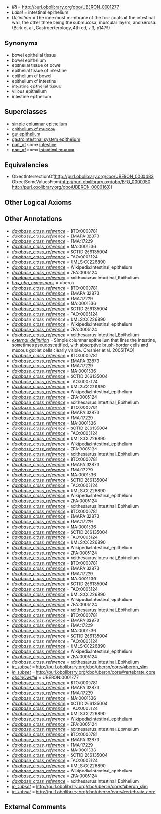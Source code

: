  * *IRI* = http://purl.obolibrary.org/obo/UBERON_0001277
 * *Label* = intestinal epithelium
 * *Definition* = The innermost membrane of the four coats of the intestinal wall, the other three being the submucosa, muscular layers, and serosa. (Berk et al., Gastroenterology, 4th ed, v.3, p1479)

## Synonyms

 * bowel epithelial tissue
 * bowel epithelium
 * epithelial tissue of bowel
 * epithelial tissue of intestine
 * epithelium of bowel
 * epithelium of intestine
 * intestine epithelial tissue
 * villous epithelium
 * intestine epithelium

## Superclasses

 * [simple columnar epithelium](../../UBERON/85/UBERON_0000485.md)
 * [epithelium of mucosa](../../UBERON/50/UBERON_0003350.md)
 * [gut epithelium](../../UBERON/29/UBERON_0003929.md)
 * [gastrointestinal system epithelium](../../UBERON/08/UBERON_0004808.md)
 * [part_of](../../BFO/50/BFO_0000050.md) some [intestine](../../UBERON/60/UBERON_0000160.md)
 * [part_of](../../BFO/50/BFO_0000050.md) some [intestinal mucosa](../../UBERON/42/UBERON_0001242.md)

## Equivalencies

 * ObjectIntersectionOf(<http://purl.obolibrary.org/obo/UBERON_0000483> ObjectSomeValuesFrom(<http://purl.obolibrary.org/obo/BFO_0000050> <http://purl.obolibrary.org/obo/UBERON_0000160>))

## Other Logical Axioms


## Other Annotations

 * *[database_cross_reference](../../ef/oboInOwl#hasDbXref.md)* = BTO:0000781
 * *[database_cross_reference](../../ef/oboInOwl#hasDbXref.md)* = EMAPA:32873
 * *[database_cross_reference](../../ef/oboInOwl#hasDbXref.md)* = FMA:17229
 * *[database_cross_reference](../../ef/oboInOwl#hasDbXref.md)* = MA:0001536
 * *[database_cross_reference](../../ef/oboInOwl#hasDbXref.md)* = SCTID:266135004
 * *[database_cross_reference](../../ef/oboInOwl#hasDbXref.md)* = TAO:0005124
 * *[database_cross_reference](../../ef/oboInOwl#hasDbXref.md)* = UMLS:C0226890
 * *[database_cross_reference](../../ef/oboInOwl#hasDbXref.md)* = Wikipedia:Intestinal_epithelium
 * *[database_cross_reference](../../ef/oboInOwl#hasDbXref.md)* = ZFA:0005124
 * *[database_cross_reference](../../ef/oboInOwl#hasDbXref.md)* = ncithesaurus:Intestinal_Epithelium
 * *[has_obo_namespace](../../ce/oboInOwl#hasOBONamespace.md)* = uberon
 * *[database_cross_reference](../../ef/oboInOwl#hasDbXref.md)* = BTO:0000781
 * *[database_cross_reference](../../ef/oboInOwl#hasDbXref.md)* = EMAPA:32873
 * *[database_cross_reference](../../ef/oboInOwl#hasDbXref.md)* = FMA:17229
 * *[database_cross_reference](../../ef/oboInOwl#hasDbXref.md)* = MA:0001536
 * *[database_cross_reference](../../ef/oboInOwl#hasDbXref.md)* = SCTID:266135004
 * *[database_cross_reference](../../ef/oboInOwl#hasDbXref.md)* = TAO:0005124
 * *[database_cross_reference](../../ef/oboInOwl#hasDbXref.md)* = UMLS:C0226890
 * *[database_cross_reference](../../ef/oboInOwl#hasDbXref.md)* = Wikipedia:Intestinal_epithelium
 * *[database_cross_reference](../../ef/oboInOwl#hasDbXref.md)* = ZFA:0005124
 * *[database_cross_reference](../../ef/oboInOwl#hasDbXref.md)* = ncithesaurus:Intestinal_Epithelium
 * *[external_definition](../../UBPROP/01/UBPROP_0000001.md)* = Simple columnar epithelium that lines the intestine, sometimes pseudostratified, with absorptive brush-border cells and mucous goblet cells clearly visible. Crosnier et al. 2005[TAO]
 * *[database_cross_reference](../../ef/oboInOwl#hasDbXref.md)* = BTO:0000781
 * *[database_cross_reference](../../ef/oboInOwl#hasDbXref.md)* = EMAPA:32873
 * *[database_cross_reference](../../ef/oboInOwl#hasDbXref.md)* = FMA:17229
 * *[database_cross_reference](../../ef/oboInOwl#hasDbXref.md)* = MA:0001536
 * *[database_cross_reference](../../ef/oboInOwl#hasDbXref.md)* = SCTID:266135004
 * *[database_cross_reference](../../ef/oboInOwl#hasDbXref.md)* = TAO:0005124
 * *[database_cross_reference](../../ef/oboInOwl#hasDbXref.md)* = UMLS:C0226890
 * *[database_cross_reference](../../ef/oboInOwl#hasDbXref.md)* = Wikipedia:Intestinal_epithelium
 * *[database_cross_reference](../../ef/oboInOwl#hasDbXref.md)* = ZFA:0005124
 * *[database_cross_reference](../../ef/oboInOwl#hasDbXref.md)* = ncithesaurus:Intestinal_Epithelium
 * *[database_cross_reference](../../ef/oboInOwl#hasDbXref.md)* = BTO:0000781
 * *[database_cross_reference](../../ef/oboInOwl#hasDbXref.md)* = EMAPA:32873
 * *[database_cross_reference](../../ef/oboInOwl#hasDbXref.md)* = FMA:17229
 * *[database_cross_reference](../../ef/oboInOwl#hasDbXref.md)* = MA:0001536
 * *[database_cross_reference](../../ef/oboInOwl#hasDbXref.md)* = SCTID:266135004
 * *[database_cross_reference](../../ef/oboInOwl#hasDbXref.md)* = TAO:0005124
 * *[database_cross_reference](../../ef/oboInOwl#hasDbXref.md)* = UMLS:C0226890
 * *[database_cross_reference](../../ef/oboInOwl#hasDbXref.md)* = Wikipedia:Intestinal_epithelium
 * *[database_cross_reference](../../ef/oboInOwl#hasDbXref.md)* = ZFA:0005124
 * *[database_cross_reference](../../ef/oboInOwl#hasDbXref.md)* = ncithesaurus:Intestinal_Epithelium
 * *[database_cross_reference](../../ef/oboInOwl#hasDbXref.md)* = BTO:0000781
 * *[database_cross_reference](../../ef/oboInOwl#hasDbXref.md)* = EMAPA:32873
 * *[database_cross_reference](../../ef/oboInOwl#hasDbXref.md)* = FMA:17229
 * *[database_cross_reference](../../ef/oboInOwl#hasDbXref.md)* = MA:0001536
 * *[database_cross_reference](../../ef/oboInOwl#hasDbXref.md)* = SCTID:266135004
 * *[database_cross_reference](../../ef/oboInOwl#hasDbXref.md)* = TAO:0005124
 * *[database_cross_reference](../../ef/oboInOwl#hasDbXref.md)* = UMLS:C0226890
 * *[database_cross_reference](../../ef/oboInOwl#hasDbXref.md)* = Wikipedia:Intestinal_epithelium
 * *[database_cross_reference](../../ef/oboInOwl#hasDbXref.md)* = ZFA:0005124
 * *[database_cross_reference](../../ef/oboInOwl#hasDbXref.md)* = ncithesaurus:Intestinal_Epithelium
 * *[database_cross_reference](../../ef/oboInOwl#hasDbXref.md)* = BTO:0000781
 * *[database_cross_reference](../../ef/oboInOwl#hasDbXref.md)* = EMAPA:32873
 * *[database_cross_reference](../../ef/oboInOwl#hasDbXref.md)* = FMA:17229
 * *[database_cross_reference](../../ef/oboInOwl#hasDbXref.md)* = MA:0001536
 * *[database_cross_reference](../../ef/oboInOwl#hasDbXref.md)* = SCTID:266135004
 * *[database_cross_reference](../../ef/oboInOwl#hasDbXref.md)* = TAO:0005124
 * *[database_cross_reference](../../ef/oboInOwl#hasDbXref.md)* = UMLS:C0226890
 * *[database_cross_reference](../../ef/oboInOwl#hasDbXref.md)* = Wikipedia:Intestinal_epithelium
 * *[database_cross_reference](../../ef/oboInOwl#hasDbXref.md)* = ZFA:0005124
 * *[database_cross_reference](../../ef/oboInOwl#hasDbXref.md)* = ncithesaurus:Intestinal_Epithelium
 * *[database_cross_reference](../../ef/oboInOwl#hasDbXref.md)* = BTO:0000781
 * *[database_cross_reference](../../ef/oboInOwl#hasDbXref.md)* = EMAPA:32873
 * *[database_cross_reference](../../ef/oboInOwl#hasDbXref.md)* = FMA:17229
 * *[database_cross_reference](../../ef/oboInOwl#hasDbXref.md)* = MA:0001536
 * *[database_cross_reference](../../ef/oboInOwl#hasDbXref.md)* = SCTID:266135004
 * *[database_cross_reference](../../ef/oboInOwl#hasDbXref.md)* = TAO:0005124
 * *[database_cross_reference](../../ef/oboInOwl#hasDbXref.md)* = UMLS:C0226890
 * *[database_cross_reference](../../ef/oboInOwl#hasDbXref.md)* = Wikipedia:Intestinal_epithelium
 * *[database_cross_reference](../../ef/oboInOwl#hasDbXref.md)* = ZFA:0005124
 * *[database_cross_reference](../../ef/oboInOwl#hasDbXref.md)* = ncithesaurus:Intestinal_Epithelium
 * *[database_cross_reference](../../ef/oboInOwl#hasDbXref.md)* = BTO:0000781
 * *[database_cross_reference](../../ef/oboInOwl#hasDbXref.md)* = EMAPA:32873
 * *[database_cross_reference](../../ef/oboInOwl#hasDbXref.md)* = FMA:17229
 * *[database_cross_reference](../../ef/oboInOwl#hasDbXref.md)* = MA:0001536
 * *[database_cross_reference](../../ef/oboInOwl#hasDbXref.md)* = SCTID:266135004
 * *[database_cross_reference](../../ef/oboInOwl#hasDbXref.md)* = TAO:0005124
 * *[database_cross_reference](../../ef/oboInOwl#hasDbXref.md)* = UMLS:C0226890
 * *[database_cross_reference](../../ef/oboInOwl#hasDbXref.md)* = Wikipedia:Intestinal_epithelium
 * *[database_cross_reference](../../ef/oboInOwl#hasDbXref.md)* = ZFA:0005124
 * *[database_cross_reference](../../ef/oboInOwl#hasDbXref.md)* = ncithesaurus:Intestinal_Epithelium
 * *[in_subset](../../et/oboInOwl#inSubset.md)* = http://purl.obolibrary.org/obo/uberon/core#uberon_slim
 * *[in_subset](../../et/oboInOwl#inSubset.md)* = http://purl.obolibrary.org/obo/uberon/core#vertebrate_core
 * *[oboInOwl#id](../../id/oboInOwl#id.md)* = UBERON:0001277
 * *[database_cross_reference](../../ef/oboInOwl#hasDbXref.md)* = BTO:0000781
 * *[database_cross_reference](../../ef/oboInOwl#hasDbXref.md)* = EMAPA:32873
 * *[database_cross_reference](../../ef/oboInOwl#hasDbXref.md)* = FMA:17229
 * *[database_cross_reference](../../ef/oboInOwl#hasDbXref.md)* = MA:0001536
 * *[database_cross_reference](../../ef/oboInOwl#hasDbXref.md)* = SCTID:266135004
 * *[database_cross_reference](../../ef/oboInOwl#hasDbXref.md)* = TAO:0005124
 * *[database_cross_reference](../../ef/oboInOwl#hasDbXref.md)* = UMLS:C0226890
 * *[database_cross_reference](../../ef/oboInOwl#hasDbXref.md)* = Wikipedia:Intestinal_epithelium
 * *[database_cross_reference](../../ef/oboInOwl#hasDbXref.md)* = ZFA:0005124
 * *[database_cross_reference](../../ef/oboInOwl#hasDbXref.md)* = ncithesaurus:Intestinal_Epithelium
 * *[database_cross_reference](../../ef/oboInOwl#hasDbXref.md)* = BTO:0000781
 * *[database_cross_reference](../../ef/oboInOwl#hasDbXref.md)* = EMAPA:32873
 * *[database_cross_reference](../../ef/oboInOwl#hasDbXref.md)* = FMA:17229
 * *[database_cross_reference](../../ef/oboInOwl#hasDbXref.md)* = MA:0001536
 * *[database_cross_reference](../../ef/oboInOwl#hasDbXref.md)* = SCTID:266135004
 * *[database_cross_reference](../../ef/oboInOwl#hasDbXref.md)* = TAO:0005124
 * *[database_cross_reference](../../ef/oboInOwl#hasDbXref.md)* = UMLS:C0226890
 * *[database_cross_reference](../../ef/oboInOwl#hasDbXref.md)* = Wikipedia:Intestinal_epithelium
 * *[database_cross_reference](../../ef/oboInOwl#hasDbXref.md)* = ZFA:0005124
 * *[database_cross_reference](../../ef/oboInOwl#hasDbXref.md)* = ncithesaurus:Intestinal_Epithelium
 * *[in_subset](../../et/oboInOwl#inSubset.md)* = http://purl.obolibrary.org/obo/uberon/core#uberon_slim
 * *[in_subset](../../et/oboInOwl#inSubset.md)* = http://purl.obolibrary.org/obo/uberon/core#vertebrate_core

## External Comments


